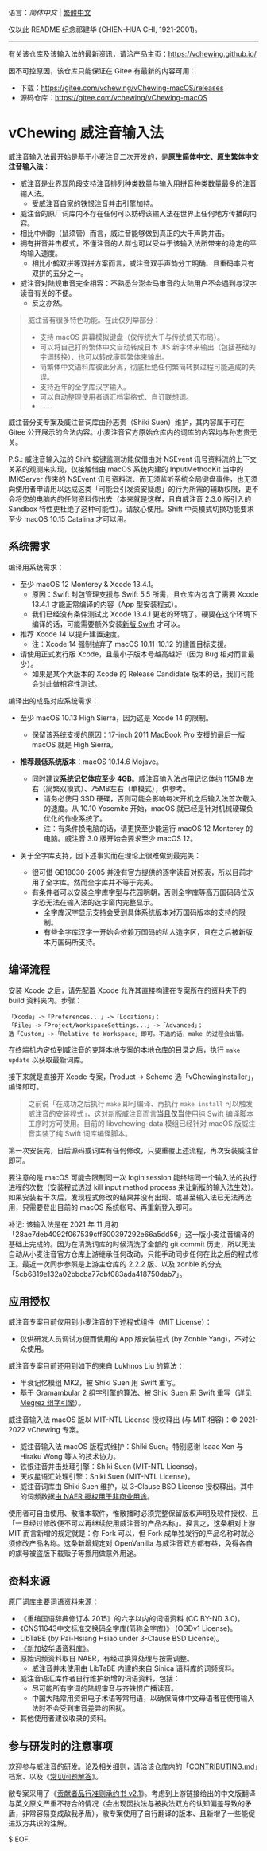 语言：*简体中文* | [繁體中文](./README.md)

仅以此 README 纪念祁建华 (CHIEN-HUA CHI, 1921-2001)。

---

有关该仓库及该输入法的最新资讯，请洽产品主页：https://vchewing.github.io/

因不可控原因，该仓库只能保证在 Gitee 有最新的内容可用：

- 下载：https://gitee.com/vchewing/vChewing-macOS/releases
- 源码仓库：https://gitee.com/vchewing/vChewing-macOS

# vChewing 威注音输入法

威注音输入法最开始是基于小麦注音二次开发的，是**原生简体中文、原生繁体中文注音输入法**：

- 威注音是业界现阶段支持注音排列种类数量与输入用拼音种类数量最多的注音输入法。
  - 受威注音自家的铁恨注音并击引擎加持。
- 威注音的原厂词库内不存在任何可以妨碍该输入法在世界上任何地方传播的内容。
- 相比中州韵（鼠须管）而言，威注音能够做到真正的大千声韵并击。
- 拥有拼音并击模式，不懂注音的人群也可以受益于该输入法所带来的稳定的平均输入速度。
  - 相比小鹤双拼等双拼方案而言，威注音双手声韵分工明确、且重码率只有双拼的五分之一。
- 威注音对陆规审音完全相容：不熟悉台澎金马审音的大陆用户不会遇到与汉字读音有关的不便。
  - 反之亦然。

>威注音有很多特色功能。在此仅列举部分：
>- 支持 macOS 屏幕模拟键盘（仅传统大千与传统倚天布局）。
>- 可以将自己打的繁体中文自动转成日本 JIS 新字体来输出（包括基础的字词转换）、也可以转成康熙繁体来输出。
>- 简繁体中文语料库彼此分离，彻底杜绝任何繁简转换过程可能造成的失误。
>- 支持近年的全字库汉字输入。
>- 可以自动整理使用者语汇档案格式、自订联想词。
>- ……

威注音分支专案及威注音词库由孙志贵（Shiki Suen）维护，其内容属于可在 Gitee 公开展示的合法内容。小麦注音官方原始仓库内的词库的内容均与孙志贵无关。

P.S.: 威注音输入法的 Shift 按键监测功能仅借由对 NSEvent 讯号资料流的上下文关系的观测来实现，仅接触借由 macOS 系统内建的 InputMethodKit 当中的 IMKServer 传来的 NSEvent 讯号资料流、而无须监听系统全局键盘事件，也无须向使用者申请用以达成这类「可能会引发资安疑虑」的行为所需的辅助权限，更不会将您的电脑内的任何资料传出去（本来就是这样，且自威注音 2.3.0 版引入的 Sandbox 特性更杜绝了这种可能性）。请放心使用。Shift 中英模式切换功能要求至少 macOS 10.15 Catalina 才可以用。

## 系统需求

编译用系统需求：

- 至少 macOS 12 Monterey & Xcode 13.4.1。
    - 原因：Swift 封包管理支援与 Swift 5.5 所需，且仓库内包含了需要 Xcode 13.4.1 才能正常编译的内容（App 型安装程式）。
    - 我们已经没有条件测试比 Xcode 13.4.1 更老的环境了。硬要在这个环境下编译的话，可能需要额外安装[新版 Swift](https://www.swift.org/download/) 才可以。
- 推荐 Xcode 14 以提升建置速度。
    - 注：Xcode 14 强制抛弃了 macOS 10.11-10.12 的建置目标支援。
- 请使用正式发行版 Xcode，且最小子版本号越高越好（因为 Bug 相对而言最少）。
    - 如果是某个大版本的 Xcode 的 Release Candidate 版本的话，我们可能会对此做相容性测试。

编译出的成品对应系统需求：

- 至少 macOS 10.13 High Sierra，因为这是 Xcode 14 的限制。
  - 保留该系统支援的原因：17-inch 2011 MacBook Pro 支援的最后一版 macOS 就是 High Sierra。

- **推荐最低系统版本**：macOS 10.14.6 Mojave。

  - 同时建议**系统记忆体应至少 4GB**。威注音输入法占用记忆体约 115MB 左右（简繁双模式）、75MB左右（单模式），供参考。
    - 请务必使用 SSD 硬碟，否则可能会影响每次开机之后输入法首次载入的速度。从 10.10 Yosemite 开始，macOS 就已经是针对机械硬碟负优化的作业系统了。
    - 注：有条件换电脑的话，请更换至少能运行 macOS 12 Monterey 的电脑。威注音 3.0 版开始会要求至少 macOS 12。

- 关于全字库支持，因下述事实而在理论上很难做到最完美：

  - 很可惜 GB18030-2005 并没有官方提供的逐字读音对照表，所以目前才用了全字库。然而全字库并不等于完美。
  - 有条件者可以安装全字库字型与花园明朝，否则全字库等高万国码码位汉字恐无法在输入法的选字窗内完整显示。
    - 全字库汉字显示支持会受到具体系统版本对万国码版本的支持的限制。
    - 有些全字库汉字一开始会依赖万国码的私人造字区，且在之后被新版本万国码所支持。

## 编译流程

安装 Xcode 之后，请先配置 Xcode 允许其直接构建在专案所在的资料夹下的 build 资料夹内。步骤：
```
「Xcode」->「Preferences...」->「Locations」；
「File」->「Project/WorkspaceSettings...」->「Advanced」；
选「Custom」->「Relative to Workspace」即可。不选的话，make 的过程会出错。
```
在终端机内定位到威注音的克隆本地专案的本地仓库的目录之后，执行 `make update` 以获取最新词库。

接下来就是直接开 Xcode 专案，Product -> Scheme 选「vChewingInstaller」，编译即可。

> 之前说「在成功之后执行 `make` 即可编译、再执行 `make install` 可以触发威注音的安装程式」，这对新版威注音而言**当且仅当**使用纯 Swift 编译脚本工序时方可使用。目前的 libvchewing-data 模组已经针对 macOS 版威注音实装了纯 Swift 词库编译脚本。

第一次安装完，日后源码或词库有任何修改，只要重覆上述流程，再次安装威注音即可。

要注意的是 macOS 可能会限制同一次 login session 能终结同一个输入法的执行进程的次数（安装程式透过 kill input method process 来让新版的输入法生效）。如果安装若干次后，发现程式修改的结果并没有出现、或甚至输入法已无法再选用，只需要登出目前的 macOS 系统帐号、再重新登入即可。

补记: 该输入法是在 2021 年 11 月初「28ae7deb4092f067539cff600397292e66a5dd56」这一版小麦注音编译的基础上完成的。因为在清洗词库的时候清洗了全部的 git commit 历史，所以无法自动从小麦注音官方仓库上游继承任何改动，只能手动同步任何在此之后的程式修正。最近一次同步参照是上游主仓库的 2.2.2 版、以及 zonble 的分支「5cb6819e132a02bbcba77dbf083ada418750dab7」。

## 应用授权

威注音专案目前仅用到小麦注音的下述程式组件（MIT License）：

- 仅供研发人员调试方便而使用的 App 版安装程式 (by Zonble Yang)，不对公众使用。

威注音专案目前还用到如下的来自 Lukhnos Liu 的算法：

- 半衰记忆模组 MK2，被 Shiki Suen 用 Swift 重写。
- 基于 Gramambular 2 组字引擎的算法、被 Shiki Suen 用 Swift 重写（详见 [Megrez 组字引擎](https://github.com/vChewing/Megrez)）。

威注音输入法 macOS 版以 MIT-NTL License 授权释出 (与 MIT 相容)：© 2021-2022 vChewing 专案。

- 威注音输入法 macOS 版程式维护：Shiki Suen。特别感谢 Isaac Xen 与 Hiraku Wong 等人的技术协力。
- 铁恨注音并击处理引擎：Shiki Suen (MIT-NTL License)。
- 天权星语汇处理引擎：Shiki Suen (MIT-NTL License)。
- 威注音词库由 Shiki Suen 维护，以 3-Clause BSD License 授权释出。其中的词频数据[由 NAER 授权用于非商业用途](https://twitter.com/ShikiSuen/status/1479329302713831424)。

使用者可自由使用、散播本软件，惟散播时必须完整保留版权声明及软件授权、且「一旦经过修改便不可以再继续使用威注音的产品名称」。换言之，这条相对上游 MIT 而言新增的规定就是：你 Fork 可以，但 Fork 成单独发行的产品名称时就必须修改产品名称。这条新增规定对 OpenVanilla 与威注音双方都有益，免得各自的旗号被盗版下载贩子等挪用做意外用途。

## 资料来源

原厂词库主要词语资料来源：

- 《重编国语辞典修订本 2015》的六字以内的词语资料 (CC BY-ND 3.0)。
- 《CNS11643中文标准交换码全字库(简称全字库)》 (OGDv1 License)。
- LibTaBE (by Pai-Hsiang Hsiao under 3-Clause BSD License)。
- [《新加坡华语资料库》](https://www.languagecouncils.sg/mandarin/ch/learning-resources/singaporean-mandarin-database)。
- 原始词频资料取自 NAER，有经过换算处理与按需调整。
    - 威注音并未使用由 LibTaBE 内建的来自 Sinica 语料库的词频资料。
- 威注音语汇库作者自行维护新增的词语资料，包括：
    - 尽可能所有字词的陆规审音与齐铁恨广播读音。
    - 中国大陆常用资讯电子术语等常用语，以确保简体中文母语者在使用输入法时不会受到审音差异的困扰。
- 其他使用者建议收录的资料。

## 参与研发时的注意事项

欢迎参与威注音的研发。论及相关细则，请洽该仓库内的「[CONTRIBUTING.md](./CONTRIBUTING.md)」档案、以及《[常见问题解答](./FAQ.md)》。

敝专案采用了《[贡献者品行准则承约书 v2.1](./code-of-conduct.md)》。考虑到上游链接给出的中文版翻译与英文原文严重不符合的情况（会出现因执法与被执法双方的认知偏差导致的矛盾，非常容易变成敌我矛盾），敝专案使用了自行翻译的版本、且新增了一些能促进双方共识的注解。

$ EOF.
